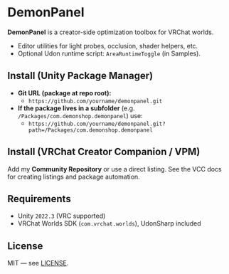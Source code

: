 # DemonPanel

**DemonPanel** is a creator-side optimization toolbox for VRChat worlds.

- Editor utilities for light probes, occlusion, shader helpers, etc.
- Optional Udon runtime script: `AreaRuntimeToggle` (in Samples).

## Install (Unity Package Manager)

- **Git URL (package at repo root):**
  - `https://github.com/yourname/demonpanel.git`
- **If the package lives in a subfolder** (e.g. `/Packages/com.demonshop.demonpanel`) use:
  - `https://github.com/yourname/demonpanel.git?path=/Packages/com.demonshop.demonpanel`

## Install (VRChat Creator Companion / VPM)

Add my **Community Repository** or use a direct listing. See the VCC docs for creating listings and package automation.

## Requirements

- Unity `2022.3` (VRC supported)
- VRChat Worlds SDK (`com.vrchat.worlds`), UdonSharp included

## License

MIT — see [LICENSE](LICENSE).
